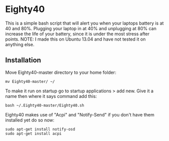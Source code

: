 # Eighty40

This is a simple bash script that will alert you when your laptops battery is 
at 40 and 80%.  Plugging your laptop in at 40% and unplugging at 80% can 
increase the life of your battery, since it is under the most stress after
points.
NOTE: I made this on Ubuntu 13.04 and have not tested it on anything else.

## Installation

Move Eighty40-master directory to your home folder:

	mv Eighty40-master/ ~/

To make it run on startup go to startup applications > add new. 
Give it a name then where it says command add this:

	bash ~/.Eighty40-master/Eighty40.sh	

Eighty40 makes use of "Acpi" and "Notify-Send" if you don't have them installed
yet do so now:

	sudo apt-get install notify-osd
	sudo apt-get install acpi

